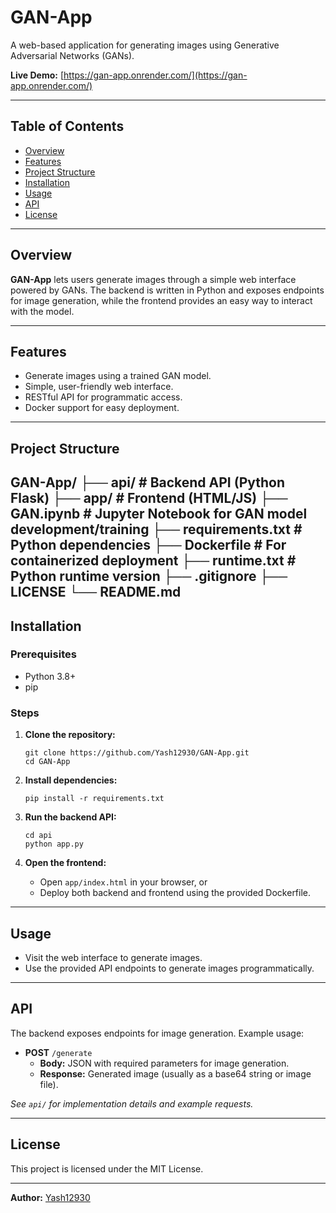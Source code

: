 # GAN-App

A web-based application for generating images using Generative Adversarial Networks (GANs).

**Live Demo:** [https://gan-app.onrender.com/](https://gan-app.onrender.com/)

---

## Table of Contents

- [Overview](#overview)
- [Features](#features)
- [Project Structure](#project-structure)
- [Installation](#installation)
- [Usage](#usage)
- [API](#api)
- [License](#license)

---

## Overview

**GAN-App** lets users generate images through a simple web interface powered by GANs. The backend is written in Python and exposes endpoints for image generation, while the frontend provides an easy way to interact with the model.

---

## Features

- Generate images using a trained GAN model.
- Simple, user-friendly web interface.
- RESTful API for programmatic access.
- Docker support for easy deployment.

---

## Project Structure

GAN-App/
├── api/ # Backend API (Python Flask)
├── app/ # Frontend (HTML/JS)
├── GAN.ipynb # Jupyter Notebook for GAN model development/training
├── requirements.txt # Python dependencies
├── Dockerfile # For containerized deployment
├── runtime.txt # Python runtime version
├── .gitignore
├── LICENSE
└── README.md
---

## Installation

### Prerequisites

- Python 3.8+
- pip

### Steps

1. **Clone the repository:**
    ```
    git clone https://github.com/Yash12930/GAN-App.git
    cd GAN-App
    ```

2. **Install dependencies:**
    ```
    pip install -r requirements.txt
    ```

3. **Run the backend API:**
    ```
    cd api
    python app.py
    ```

4. **Open the frontend:**
    - Open `app/index.html` in your browser, or
    - Deploy both backend and frontend using the provided Dockerfile.

---

## Usage

- Visit the web interface to generate images.
- Use the provided API endpoints to generate images programmatically.

---

## API

The backend exposes endpoints for image generation. Example usage:

- **POST** `/generate`
    - **Body:** JSON with required parameters for image generation.
    - **Response:** Generated image (usually as a base64 string or image file).

*See `api/` for implementation details and example requests.*

---

## License

This project is licensed under the MIT License.

---

**Author:** [Yash12930](https://github.com/Yash12930)
